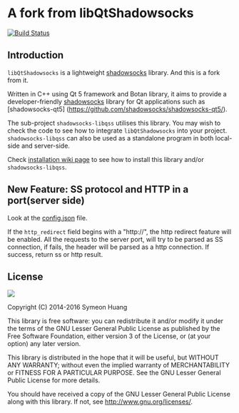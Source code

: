 A fork from libQtShadowsocks
================

[![Build Status](https://travis-ci.org/shadowsocks/libQtShadowsocks.svg?branch=master)](https://travis-ci.org/shadowsocks/libQtShadowsocks)

Introduction
------------

`libQtShadowsocks` is a lightweight [shadowsocks][ss] library. And this is a fork from it.

Written in C++ using Qt 5 framework and Botan library, it aims to provide a developer-friendly [shadowsocks][ss] library for Qt applications such as [shadowsocks-qt5] (https://github.com/shadowsocks/shadowsocks-qt5/).

The sub-project `shadowsocks-libqss` utilises this library. You may wish to check the code to see how to integrate `libQtShadowsocks` into your project. `shadowsocks-libqss` can also be used as a standalone program in both local-side and server-side.

Check [installation wiki page](https://github.com/shadowsocks/libQtShadowsocks/wiki/Installation) to see how to install this library and/or `shadowsocks-libqss`.

[ss]: http://shadowsocks.org


New Feature: SS protocol and HTTP in a port(server side)
------------

Look at the [config.json](https://github.com/ChannelOne/libQtShadowsocks/blob/master/shadowsocks-libqss/config.json) file.

If the `http_redirect` field begins with a "http://", the http redirect feature will be enabled.
All the requests to the server port, will try to be parsed as SS connection, if fails, the header will be parsed as a http connection. If success, return ss or http result.

License
-------

![](http://www.gnu.org/graphics/lgplv3-147x51.png)

Copyright (C) 2014-2016 Symeon Huang

This library is free software: you can redistribute it and/or modify
it under the terms of the GNU Lesser General Public License as
published by the Free Software Foundation, either version 3 of the
License, or (at your option) any later version.

This library is distributed in the hope that it will be useful,
but WITHOUT ANY WARRANTY; without even the implied warranty of
MERCHANTABILITY or FITNESS FOR A PARTICULAR PURPOSE.  See the
GNU Lesser General Public License for more details.

You should have received a copy of the GNU Lesser General Public License
along with this library. If not, see <http://www.gnu.org/licenses/>.
